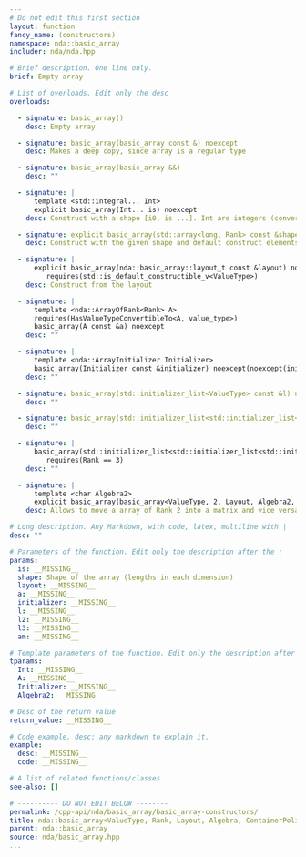 ```yaml
---
# Do not edit this first section
layout: function
fancy_name: (constructors)
namespace: nda::basic_array
includer: nda/nda.hpp

# Brief description. One line only.
brief: Empty array

# List of overloads. Edit only the desc
overloads:

  - signature: basic_array()
    desc: Empty array

  - signature: basic_array(basic_array const &) noexcept
    desc: Makes a deep copy, since array is a regular type

  - signature: basic_array(basic_array &&)
    desc: ""

  - signature: |
      template <std::integral... Int>
      explicit basic_array(Int... is) noexcept
    desc: Construct with a shape [i0, is ...]. Int are integers (convertible to long), and there must be exactly R arguments.

  - signature: explicit basic_array(std::array<long, Rank> const &shape) noexcept requires(std::is_default_constructible_v<ValueType>)
    desc: Construct with the given shape and default construct elements

  - signature: |
      explicit basic_array(nda::basic_array::layout_t const &layout) noexcept
         requires(std::is_default_constructible_v<ValueType>)
    desc: Construct from the layout

  - signature: |
      template <nda::ArrayOfRank<Rank> A>
      requires(HasValueTypeConvertibleTo<A, value_type>)
      basic_array(A const &a) noexcept
    desc: ""

  - signature: |
      template <nda::ArrayInitializer Initializer>
      basic_array(Initializer const &initializer) noexcept(noexcept(initializer.invoke(basic_array{})))
    desc: ""

  - signature: basic_array(std::initializer_list<ValueType> const &l) noexcept requires(Rank == 1)
    desc: ""

  - signature: basic_array(std::initializer_list<std::initializer_list<ValueType>> const &l2) noexcept requires(Rank == 2)
    desc: ""

  - signature: |
      basic_array(std::initializer_list<std::initializer_list<std::initializer_list<ValueType>>> const &l3) noexcept
         requires(Rank == 3)
    desc: ""

  - signature: |
      template <char Algebra2>
      explicit basic_array(basic_array<ValueType, 2, Layout, Algebra2, ContainerPolicy> &&am) noexcept requires(Rank == 2)
    desc: Allows to move a array of Rank 2 into a matrix and vice versa

# Long description. Any Markdown, with code, latex, multiline with |
desc: ""

# Parameters of the function. Edit only the description after the :
params:
  is: __MISSING__
  shape: Shape of the array (lengths in each dimension)
  layout: __MISSING__
  a: __MISSING__
  initializer: __MISSING__
  l: __MISSING__
  l2: __MISSING__
  l3: __MISSING__
  am: __MISSING__

# Template parameters of the function. Edit only the description after the :
tparams:
  Int: __MISSING__
  A: __MISSING__
  Initializer: __MISSING__
  Algebra2: __MISSING__

# Desc of the return value
return_value: __MISSING__

# Code example. desc: any markdown to explain it.
example:
  desc: __MISSING__
  code: __MISSING__

# A list of related functions/classes
see-also: []

# ---------- DO NOT EDIT BELOW --------
permalink: /cpp-api/nda/basic_array/basic_array-constructors/
title: nda::basic_array<ValueType, Rank, Layout, Algebra, ContainerPolicy>::basic_array
parent: nda::basic_array
source: nda/basic_array.hpp
...
```


